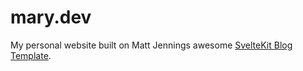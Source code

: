 # mary.dev

My personal website built on Matt Jennings awesome [SvelteKit Blog Template](https://sveltekit-blog-template.vercel.app).
